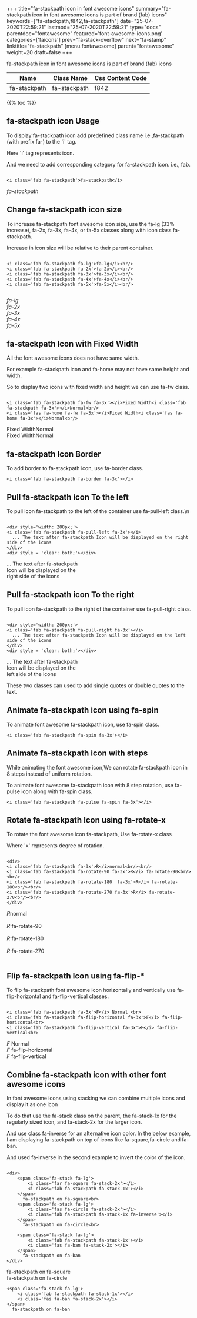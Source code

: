 +++
title="fa-stackpath icon in font awesome icons"
summary="fa-stackpath icon in font awesome icons is part of brand (fab) icons"
keywords=["fa-stackpath,f842,fa-stackpath"]
date="25-07-2020T22:59:21"
lastmod="25-07-2020T22:59:21"
type="docs"
parentdoc="fontawesome"
featured='font-awesome-icons.png'
categories=['faicons']
prev="fa-stack-overflow"
next="fa-stamp"
linktitle="fa-stackpath"
[menu.fontawesome]
parent="fontawesome"
weight=20
draft=false
+++


fa-stackpath icon in font awesome icons is part of brand (fab) icons

<div class='table-responsive'><table class='table'><thead><tr><th>Name</th><th>Class Name</th><th>Css Content Code</th></tr></thead><tbody><tr><td>fa-stackpath</td><td>fa-stackpath</td><td>f842</td></tr></tbody></table></div>


{{% toc %}}


## fa-stackpath icon Usage

To display fa-stackpath icon add predefined class name i.e.,fa-stackpath (with prefix fa-) to the 'i' tag.

Here 'i' tag represents icon.

And we need to add corresponding category for fa-stackpath icon. i.e., fab.


```

<i class='fab fa-stackpath'>fa-stackpath</i>
```

<i class='fab fa-stackpath'>fa-stackpath</i>




## Change fa-stackpath icon size
To increase fa-stackpath font awesome icon size, use the fa-lg (33% increase), fa-2x, fa-3x, fa-4x, or fa-5x classes along with icon class fa-stackpath.

Increase in icon size will be relative to their parent container. 

```

<i class='fab fa-stackpath fa-lg'>fa-lg</i><br/>
<i class='fab fa-stackpath fa-2x'>fa-2x</i><br/>
<i class='fab fa-stackpath fa-3x'>fa-3x</i><br/>
<i class='fab fa-stackpath fa-4x'>fa-4x</i><br/>
<i class='fab fa-stackpath fa-5x'>fa-5x</i><br/>
            
```

<i class='fab fa-stackpath fa-lg'>fa-lg</i><br/>
<i class='fab fa-stackpath fa-2x'>fa-2x</i><br/>
<i class='fab fa-stackpath fa-3x'>fa-3x</i><br/>
<i class='fab fa-stackpath fa-4x'>fa-4x</i><br/>
<i class='fab fa-stackpath fa-5x'>fa-5x</i><br/>
            



## fa-stackpath Icon with Fixed Width 

All the font awesome icons does not have same width.

For example fa-stackpath icon and fa-home may not have same height and width.

So to display two icons with fixed width and height we can use fa-fw class.


```

<i class='fab fa-stackpath fa-fw fa-3x'></i>Fixed Width<i class='fab fa-stackpath fa-3x'></i>Normal<br/>
<i class='fas fa-home fa-fw fa-3x'></i>Fixed Width<i class='fas fa-home fa-3x'></i>Normal<br/>
```

<i class='fab fa-stackpath fa-fw fa-3x'></i>Fixed Width<i class='fab fa-stackpath fa-3x'></i>Normal<br/>
<i class='fas fa-home fa-fw fa-3x'></i>Fixed Width<i class='fas fa-home fa-3x'></i>Normal<br/>



## fa-stackpath Icon Border 

To add border to fa-stackpath icon, use fa-border class.


```
<i class='fab fa-stackpath fa-border fa-3x'></i>

```
<i class='fab fa-stackpath fa-border fa-3x'></i>





## Pull fa-stackpath icon To the left

To pull icon fa-stackpath to the left of the container use fa-pull-left class.\n

```

<div style='width: 200px;'>
<i class='fab fa-stackpath fa-pull-left fa-3x'></i>
  ... The text after fa-stackpath Icon will be displayed on the right side of the icons
</div>
<div style = 'clear: both;'></div>
```

<div style='width: 200px;'>
<i class='fab fa-stackpath fa-pull-left fa-3x'></i>
  ... The text after fa-stackpath Icon will be displayed on the right side of the icons
</div>
<div style = 'clear: both;'></div>




## Pull fa-stackpath icon To the right
To pull icon fa-stackpath to the right of the container use fa-pull-right class.

```

<div style='width: 200px;'>
<i class='fab fa-stackpath fa-pull-right fa-3x'></i>
  ... The text after fa-stackpath Icon will be displayed on the left side of the icons
</div>
<div style = 'clear: both;'></div>
```

<div style='width: 200px;'>
<i class='fab fa-stackpath fa-pull-right fa-3x'></i>
  ... The text after fa-stackpath Icon will be displayed on the left side of the icons
</div>
<div style = 'clear: both;'></div>

These two classes can used to add single quotes or double quotes to the text.


## Animate fa-stackpath icon using fa-spin
To animate font awesome fa-stackpath icon, use fa-spin class.

```
<i class='fab fa-stackpath fa-spin fa-3x'></i>
```
<i class='fab fa-stackpath fa-spin fa-3x'></i>




## Animate fa-stackpath icon with steps
While animating the font awesome icon,We can rotate fa-stackpath icon in 8 steps instead of uniform rotation.

To animate font awesome fa-stackpath icon with 8 step rotation, use fa-pulse icon along with fa-spin class.


```
<i class='fab fa-stackpath fa-pulse fa-spin fa-3x'></i>

```
<i class='fab fa-stackpath fa-pulse fa-spin fa-3x'></i>





## Rotate fa-stackpath Icon using fa-rotate-x
To rotate the font awesome icon fa-stackpath, Use fa-rotate-x class

Where 'x' represents degree of rotation.


```

<div>
<i class='fab fa-stackpath fa-3x'>R</i>normal<br/><br/>
<i class='fab fa-stackpath fa-rotate-90 fa-3x'>R</i> fa-rotate-90<br/><br/> 
<i class='fab fa-stackpath fa-rotate-180  fa-3x'>R</i> fa-rotate-180<br/><br/> 
<i class='fab fa-stackpath fa-rotate-270 fa-3x'>R</i> fa-rotate-270<br/><br/>
</div>
```

<div>
<i class='fab fa-stackpath fa-3x'>R</i>normal<br/><br/>
<i class='fab fa-stackpath fa-rotate-90 fa-3x'>R</i> fa-rotate-90<br/><br/> 
<i class='fab fa-stackpath fa-rotate-180  fa-3x'>R</i> fa-rotate-180<br/><br/> 
<i class='fab fa-stackpath fa-rotate-270 fa-3x'>R</i> fa-rotate-270<br/><br/>
</div>




## Flip fa-stackpath Icon using fa-flip-*
To flip fa-stackpath font awesome icon horizontally and vertically use fa-flip-horizontal and fa-flip-vertical classes. 

```

<i class='fab fa-stackpath fa-3x'>F</i> Normal <br>
<i class='fab fa-stackpath fa-flip-horizontal fa-3x'>F</i> fa-flip-horizontal<br>
<i class='fab fa-stackpath fa-flip-vertical fa-3x'>F</i> fa-flip-vertical<br>
```

<i class='fab fa-stackpath fa-3x'>F</i> Normal <br>
<i class='fab fa-stackpath fa-flip-horizontal fa-3x'>F</i> fa-flip-horizontal<br>
<i class='fab fa-stackpath fa-flip-vertical fa-3x'>F</i> fa-flip-vertical<br>




## Combine fa-stackpath icon with other font awesome icons
In font awesome icons,using stacking we can combine multiple icons and display it as one icon 

To do that use the fa-stack class on the parent, the fa-stack-1x for the regularly sized icon, and fa-stack-2x for the larger icon.

And use class fa-inverse for an alternative icon color. 
In the below example, I am displaying fa-stackpath on top of icons like fa-square,fa-circle and fa-ban.

And used fa-inverse in the second example to invert the color of the icon.

```

<div>
    <span class='fa-stack fa-lg'>
        <i class='far fa-square fa-stack-2x'></i>
        <i class='fab fa-stackpath fa-stack-1x'></i>
    </span>
      fa-stackpath on fa-square<br>
    <span class='fa-stack fa-lg'>
        <i class='fas fa-circle fa-stack-2x'></i>
        <i class='fab fa-stackpath fa-stack-1x fa-inverse'></i>
    </span>
      fa-stackpath on fa-circle<br>

    <span class='fa-stack fa-lg'>
        <i class='fab fa-stackpath fa-stack-1x'></i>
        <i class='fas fa-ban fa-stack-2x'></i>
    </span>
      fa-stackpath on fa-ban
</div>
```

<div>
    <span class='fa-stack fa-lg'>
        <i class='far fa-square fa-stack-2x'></i>
        <i class='fab fa-stackpath fa-stack-1x'></i>
    </span>
      fa-stackpath on fa-square<br>
    <span class='fa-stack fa-lg'>
        <i class='fas fa-circle fa-stack-2x'></i>
        <i class='fab fa-stackpath fa-stack-1x fa-inverse'></i>
    </span>
      fa-stackpath on fa-circle<br>

    <span class='fa-stack fa-lg'>
        <i class='fab fa-stackpath fa-stack-1x'></i>
        <i class='fas fa-ban fa-stack-2x'></i>
    </span>
      fa-stackpath on fa-ban
</div>






